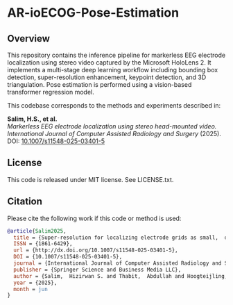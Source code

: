 # AR-ioECOG-Pose-Estimation

## Overview  
This repository contains the inference pipeline for markerless EEG electrode localization using stereo video captured by the Microsoft HoloLens 2. It implements a multi-stage deep learning workflow including bounding box detection, super-resolution enhancement, keypoint detection, and 3D triangulation. Pose estimation is performed using a vision-based transformer regression model.

This codebase corresponds to the methods and experiments described in:

**Salim, H.S., et al.**  
*Markerless EEG electrode localization using stereo head-mounted video.*  
*International Journal of Computer Assisted Radiology and Surgery* (2025).  
DOI: [10.1007/s11548-025-03401-5](https://doi.org/10.1007/s11548-025-03401-5)

## License
This code is released under MIT license. See LICENSE.txt.

## Citation
Please cite the following work if this code or method is used:

```bibtex
@article{Salim2025,
  title = {Super-resolution for localizing electrode grids as small,  deformable objects during epilepsy surgery using augmented reality headsets},
  ISSN = {1861-6429},
  url = {http://dx.doi.org/10.1007/s11548-025-03401-5},
  DOI = {10.1007/s11548-025-03401-5},
  journal = {International Journal of Computer Assisted Radiology and Surgery},
  publisher = {Springer Science and Business Media LLC},
  author = {Salim,  Hizirwan S. and Thabit,  Abdullah and Hoogteijling,  Sem and van ’t Klooster,  Maryse A. and van Walsum,  Theo and Zijlmans,  Maeike and Benmahdjoub,  Mohamed},
  year = {2025},
  month = jun 
}
  ```
